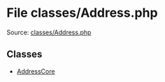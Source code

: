 File classes/Address.php
=========

Source: [classes/Address.php](https://github.com/PrestaShop/PrestaShop/blob/1.6.0.11/classes/Address.php)


Classes
-------

* [AddressCore](class.AddressCore.md)

